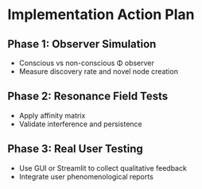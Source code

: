 # Implementation Action Plan

## Phase 1: Observer Simulation
- Conscious vs non-conscious Φ observer
- Measure discovery rate and novel node creation

## Phase 2: Resonance Field Tests
- Apply affinity matrix
- Validate interference and persistence

## Phase 3: Real User Testing
- Use GUI or Streamlit to collect qualitative feedback
- Integrate user phenomenological reports